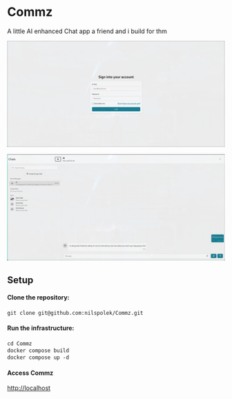 # Commz
A little AI enhanced Chat app a friend and i build for thm

![](https://github.com/nilspolek/Commz/blob/13b1b9a66f5e9fd8d4b901ac70e02a6dd3206426/imgs/2025-04-23-211512_hyprshot.png)

![](https://github.com/nilspolek/Commz/blob/13b1b9a66f5e9fd8d4b901ac70e02a6dd3206426/imgs/2025-04-23-211448_hyprshot.png)

## Setup
#### Clone the repository:
```
git clone git@github.com:nilspolek/Commz.git
```

#### Run the infrastructure:
```
cd Commz
docker compose build
docker compose up -d
```

#### Access Commz
[http://localhost](http://localhost)
